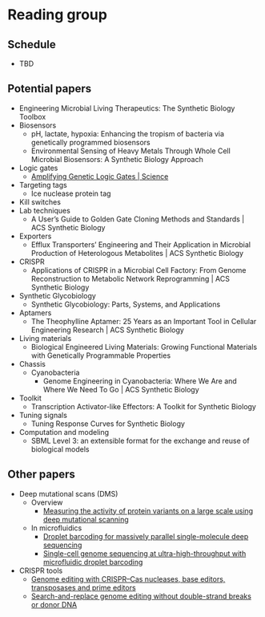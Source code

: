# Reading group

## Schedule
- TBD

## Potential papers
- Engineering Microbial Living Therapeutics: The Synthetic Biology Toolbox
- Biosensors
  - pH, lactate, hypoxia: Enhancing the tropism of bacteria via genetically programmed biosensors
  - Environmental Sensing of Heavy Metals Through Whole Cell Microbial Biosensors: A Synthetic Biology Approach
- Logic gates
  - [Amplifying Genetic Logic Gates | Science](https://www.science.org/doi/10.1126/science.1232758)
- Targeting tags
  - Ice nuclease protein tag
- Kill switches
- Lab techniques
  - A User’s Guide to Golden Gate Cloning Methods and Standards | ACS Synthetic Biology
- Exporters
  - Efflux Transporters’ Engineering and Their Application in Microbial Production of Heterologous Metabolites | ACS Synthetic Biology
- CRISPR
  - Applications of CRISPR in a Microbial Cell Factory: From Genome Reconstruction to Metabolic Network Reprogramming | ACS Synthetic Biology
- Synthetic Glycobiology
  - Synthetic Glycobiology: Parts, Systems, and Applications
- Aptamers
  - The Theophylline Aptamer: 25 Years as an Important Tool in Cellular Engineering Research | ACS Synthetic Biology
- Living materials
  - Biological Engineered Living Materials: Growing Functional Materials with Genetically Programmable Properties
- Chassis
  - Cyanobacteria
    - Genome Engineering in Cyanobacteria: Where We Are and Where We Need To Go | ACS Synthetic Biology
- Toolkit
  - Transcription Activator-like Effectors: A Toolkit for Synthetic Biology
- Tuning signals
  - Tuning Response Curves for Synthetic Biology
- Computation and modeling
  - SBML Level 3: an extensible format for the exchange and reuse of biological models




## Other papers
- Deep mutational scans (DMS)
  - Overview
    - [Measuring the activity of protein variants on a large scale using deep mutational scanning](https://www.nature.com/articles/nprot.2014.153)
  - In microfluidics
    - [Droplet barcoding for massively parallel single-molecule deep sequencing](https://www.nature.com/articles/ncomms11784)
    - [Single-cell genome sequencing at ultra-high-throughput with microfluidic droplet barcoding](https://www.nature.com/articles/nbt.3880)
- CRISPR tools
  - [Genome editing with CRISPR–Cas nucleases, base editors, transposases and prime editors](https://www.nature.com/articles/s41587-020-0561-9)
  - [Search-and-replace genome editing without double-strand breaks or donor DNA](https://www.nature.com/articles/s41586-019-1711-4)
